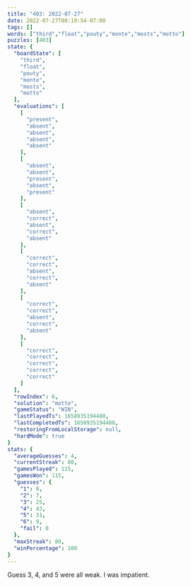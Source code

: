 ```yaml
---
title: "403: 2022-07-27"
date: 2022-07-27T08:19:54-07:00
tags: []
words: ["third","float","pouty","monte","mosts","motto"]
puzzles: [403]
state: {
  "boardState": [
    "third",
    "float",
    "pouty",
    "monte",
    "mosts",
    "motto"
  ],
  "evaluations": [
    [
      "present",
      "absent",
      "absent",
      "absent",
      "absent"
    ],
    [
      "absent",
      "absent",
      "present",
      "absent",
      "present"
    ],
    [
      "absent",
      "correct",
      "absent",
      "correct",
      "absent"
    ],
    [
      "correct",
      "correct",
      "absent",
      "correct",
      "absent"
    ],
    [
      "correct",
      "correct",
      "absent",
      "correct",
      "absent"
    ],
    [
      "correct",
      "correct",
      "correct",
      "correct",
      "correct"
    ]
  ],
  "rowIndex": 6,
  "solution": "motto",
  "gameStatus": "WIN",
  "lastPlayedTs": 1658935194488,
  "lastCompletedTs": 1658935194488,
  "restoringFromLocalStorage": null,
  "hardMode": true
}
stats: {
  "averageGuesses": 4,
  "currentStreak": 80,
  "gamesPlayed": 115,
  "gamesWon": 115,
  "guesses": {
    "1": 0,
    "2": 7,
    "3": 25,
    "4": 43,
    "5": 31,
    "6": 9,
    "fail": 0
  },
  "maxStreak": 80,
  "winPercentage": 100
}
---
```


<!-- more -->
Guess 3, 4, and 5 were all weak. I was impatient. 
